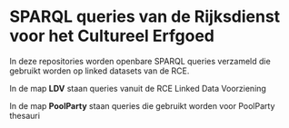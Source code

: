 # SPARQL queries van de Rijksdienst voor het Cultureel Erfgoed

In deze repositories worden openbare SPARQL queries verzameld die gebruikt worden op linked datasets van de RCE. 

In de map **LDV** staan queries vanuit de RCE Linked Data Voorziening 

In de map **PoolParty** staan queries die gebruikt worden voor PoolParty thesauri

